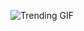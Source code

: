 ![Trending GIF](https://media3.giphy.com/media/3oKIPnAiaMCws8nOsE/giphy.gif?cid=8bb21772dsd3s2liajbl6fmbusxw1i0iwgmjqdekmk22iuba&ep=v1_gifs_search&rid=giphy.gif&ct=g)
